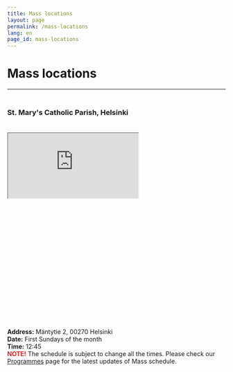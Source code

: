 ```yaml
---
title: Mass locations
layout: page
permalink: /mass-locations
lang: en
page_id: mass-locations
---
```


# Mass locations

---

<h3 style="padding-top: 1.25rem;">St. Mary's Catholic Parish, Helsinki</h3>

<div class="relative max-w-4xl" style="padding-top: 1.25rem;">
    <div class="relative w-full h-0 map-container" style="padding-bottom: 56.25%;">
        <iframe src="https://www.google.com/maps/embed?pb=!1m18!1m12!1m3!1d458.71386727949596!2d24.900370748655927!3d60.191657403450876!2m3!1f0!2f0!3f0!3m2!1i1024!2i768!4f13.1!3m3!1m2!1s0x46920a1e63b81bb7%3A0x38a93a6492e62ab7!2sSt.%20Mary%20Catholic%20Parish!5e0!3m2!1sen!2sfi!4v1757174435367!5m2!1sen!2sfi" 
                class="absolute top-0 left-0 w-full h-full border-0" 
                allowfullscreen="" loading="lazy" referrerpolicy="no-referrer-when-downgrade"></iframe>
    </div>
</div>

<style>
.map-container {
    max-height: 28.125rem; /* 450px in rem */
}
@media (max-width: 640px) {
    .map-container {
        padding-bottom: 75% !important;
        max-height: 20rem; /* 320px in rem for mobile */
    }
}
@media (min-width: 641px) {
    .map-container {
        padding-bottom: 56.25% !important;
        max-height: 28.125rem; /* 450px in rem for desktop */
    }
}
</style>

**Address:** Mäntytie 2, 00270 Helsinki\
**Date:** First Sundays of the month\
**Time:** 12:45\
**<span style="color: #dc2626;">NOTE!</span>** The schedule is subject to change all the times. Please check our [Programmes](/programmes) page for the latest updates of Mass schedule.
